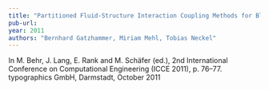```yaml
---
title: "Partitioned Fluid-Structure Interaction Coupling Methods for Black-Box Solvers"
pub-url: 
year: 2011
authors: "Bernhard Gatzhammer, Miriam Mehl, Tobias Neckel"
---
```

In M. Behr, J. Lang, E. Rank and M. Schäfer (ed.), 2nd International Conference on Computational Engineering (ICCE 2011), p. 76–77. typographics GmbH, Darmstadt, October 2011
